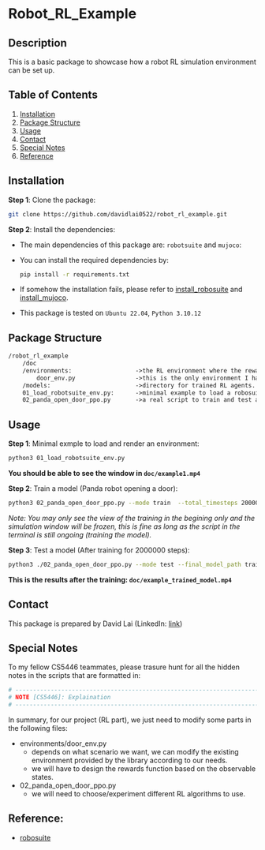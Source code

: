 # Robot_RL_Example

## Description

This is a basic package to showcase how a robot RL simulation environment can be set up.

## Table of Contents

1. [Installation](#installation)
2. [Package Structure](#package-structure)
3. [Usage](#usage)
4. [Contact](#contact)
5. [Special Notes](#special-notes)
6. [Reference](#reference)

## Installation

**Step 1**: Clone the package:
```bash
git clone https://github.com/davidlai0522/robot_rl_example.git
```
**Step 2**: Install the dependencies:
- The main dependencies of this package are: `robotsuite` and `mujoco`:

- You can install the required dependencies by:
    ```bash
    pip install -r requirements.txt
    ```
- If somehow the installation fails, please refer to [install_robosuite](https://robosuite.ai/docs/installation.html) and [install_mujoco](https://github.com/google-deepmind/mujoco).
- This package is tested on `Ubuntu 22.04`, `Python 3.10.12`

## Package Structure
```markdown
/robot_rl_example
    /doc
    /environments:                  ->the RL environment where the reward function can be designed.
        door_env.py                 ->this is the only environment I have played with so far.
    /models:                        ->directory for trained RL agents.
    01_load_robotsuite_env.py:      ->minimal example to load a robosuite environment.
    02_panda_open_door_ppo.py       ->a real script to train and test a RL model.
```

## Usage

**Step 1**: Minimal exmple to load and render an environment:
```bash
python3 01_load_robotsuite_env.py 
```

**You should be able to see the window in `doc/example1.mp4`**

**Step 2**: Train a model (Panda robot opening a door):
```bash
python3 02_panda_open_door_ppo.py --mode train  --total_timesteps 2000000 --final_model_path ppo_panda_door_final
```

<i>Note: You may only see the view of the training in the begining only and the simulation window will be frozen, this is fine as long as the script in the terminal is still ongoing (training the model).</i>

**Step 3**: Test a model (After training for 2000000 steps):
```bash
python3 ./02_panda_open_door_ppo.py --mode test --final_model_path trained_model/ppo_panda_door_2000000_steps.zip 
```

**This is the results after the training: `doc/example_trained_model.mp4`**

## Contact

This package is prepared by David Lai (LinkedIn: [link](https://sg.linkedin.com/in/en-han-lai-1808a11a3))

## Special Notes
To my fellow CS5446 teammates, please trasure hunt for all the hidden notes in the scripts that are formatted in:
```python
# -------------------------------------------------------------------------------
# NOTE [CS5446]: Explaination
# -------------------------------------------------------------------------------
```

In summary, for our project (RL part), we just need to modify some parts in the following files:
- environments/door_env.py
    - depends on what scenario we want, we can modify the existing environment provided by the library according to our needs.
    - we will have to design the rewards function based on the observable states.
- 02_panda_open_door_ppo.py
    - we will need to choose/experiment different RL algorithms to use.

## Reference:
- [robosuite](https://robosuite.ai/docs/demos.html)